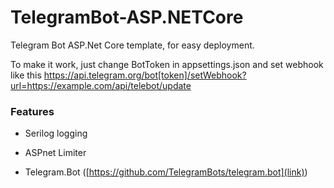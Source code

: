 # TelegramBot-ASP.NETCore
Telegram Bot ASP.Net Core template, for easy deployment.

To make it work, just change BotToken in appsettings.json and set webhook like this
https://api.telegram.org/bot[token]/setWebhook?url=https://example.com/api/telebot/update 

### Features

* Serilog logging

* ASPnet Limiter

* Telegram.Bot ([https://github.com/TelegramBots/telegram.bot](link))
